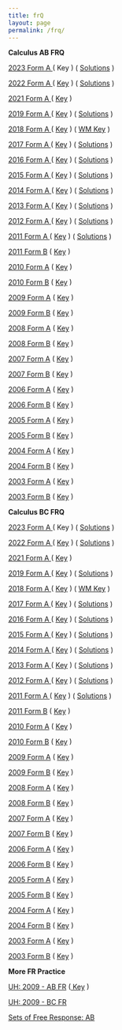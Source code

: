 ```yaml
---
title: frQ
layout: page
permalink: /frq/
---
```


<strong>Calculus AB FRQ</strong><br />
      
<a href="https://apcentral.collegeboard.org/media/pdf/ap23-frq-calculus-ab.pdf" target="_blank">2023 Form A </a> ( Key ) ( <a href="../docs/apcalculus/apexams/cbfreeresponse/2023_ab_form_a_solutions-shubleka.pdf" target="_blank">Solutions</a> ) <br />
  
<a href="https://secure-media.collegeboard.org/apc/ap22-frq-calculus-ab.pdf" target="_blank">2022 Form A </a> ( <a href="https://apcentral.collegeboard.org/media/pdf/ap22-sg-calculus-ab.pdf" target="_blank">Key</a> ) ( <a href="../docs/apcalculus/apexams/cbfreeresponse/2022_ab_form_a_solutions-shubleka.pdf" target="_blank">Solutions</a> ) <br />
              
<a href="https://apcentral.collegeboard.org/pdf/ap21-frq-calculus-ab.pdf" target="_blank">2021 Form A </a> ( <a href="https://apcentral.collegeboard.org/pdf/ap21-sg-calculus-ab.pdf" target="_blank">Key</a> )  <br />
          
<a href="https://secure-media.collegeboard.org/apc/ap19-frq-calculus-ab.pdf" target="_blank">2019 Form A </a> ( <a href="https://apstudents.collegeboard.o../2019-08/ap19-sg-calculus-ab.pdf" target="_blank">Key</a> ) ( <a href="../docs/apcalculus/apexams/cbfreeresponse/2019_ab_form_a_solutions-shubleka.pdf" target="_blank">Solutions</a> ) <br />

<a href="https://apcentral.collegeboard.org/pdf/ap18-frq-calculus-ab.pdf?course=ap-calculus-ab" target="_blank"> 2018 Form A </a>  ( <a href="https://secure-media.collegeboard.o../pdf/ap18-sg-calculus-ab.pdf" target="_blank">Key</a> ) ( <a href="../docs/apcalculus/apexams/cbfreeresponse/2018_ab_form_a_wm_key.pdf" target="_blank">WM Key</a> ) <br />
      
<a href="https://secure-media.collegeboard.o../pdf/ap-calculus-ab-frq-2017.pdf" target="_blank">2017 Form A </a> ( <a href="https://secure-media.collegeboard.o../pdf/ap17-sg-calclus-ab.pdf" target="_blank">Key</a> ) ( <a href="../docs/apcalculus/apexams/cbfreeresponse/2017_ab_form_a_solutions-shubleka.pdf" target="_blank">Solutions</a> ) <br />

<a href="https://secure-media.collegeboard.org/digitalServices/p../ap16_frq_calculus_ab.pdf" target="_blank">2016 Form A </a> ( <a href="https://secure-media.collegeboard.org/digitalServices/p../ap16_calculus_ab_sg.pdf" target="_blank">Key</a> ) ( <a href="../docs/apcalculus/apexams/cbfreeresponse/2016_ab_form_a_solutions-shubleka.pdf" target="_blank">Solutions</a> ) <br />

 <a href="https://secure-media.collegeboard.org/digitalServices/p../ap15_frq_calculus_ab.pdf" target="_blank">2015 Form A </a> (  <a href="https://secure-media.collegeboard.org/digitalServices/p../ap15_calculus_ab_sg.pdf" target="_blank">Key</a> ) ( <a href="../docs/apcalculus/apexams/cbfreeresponse/2015_ab_form_a_solutions-shubleka.pdf" target="_blank">Solutions</a> ) <br />

<a href="https://media.collegeboard.com/digitalServices/p../ap14_frq_calculus_ab.pdf" target="_blank">2014 Form A </a> ( <a href="https://media.collegeboard.com/digitalServices/p../ap14_calc_ab_scoring_guidelines.pdf" target="_blank"> Key</a> ) ( <a href="../docs/apcalculus/apexams/cbfreeresponse/2014_ab_form_a_solutions-shubleka.pdf" target="_blank">Solutions</a> ) <br />

<a href="https://media.collegeboard.com/digitalServices/p../apcentral/ap13_frq_calculus_ab.pdf" target="_blank">2013 Form A </a> ( <a href="https://media.collegeboard.com/digitalServices/p../apcentral/ap13_calc_ab_scoring_guidelines.pdf" target="_blank">Key</a> ) ( <a href="../docs/apcalculus/apexams/cbfreeresponse/2013_ab_form_a_solutions-shubleka.pdf" target="_blank">Solutions</a> ) <br />

<a href="https://apcentral.collegeboard.com/apc/public/repository/ap2012_calculusab_frq.pdf" target="_blank">2012 Form A </a> ( <a href="https://apcentral.collegeboard.com/apc/public/repository/ap12_calculus_ab_scoring_guidelines.pdf" target="_blank">Key</a> ) ( <a href="../docs/apcalculus/apexams/cbfreeresponse/2012_ab_form_a_solutions-shubleka.pdf" target="_blank">Solutions</a> )<br />

<a href="https://apcentral.collegeboard.com/apc/public/repository/ap11_frq_calculus_ab.pdf" target="_blank">2011 Form A </a> ( <a href="https://apcentral.collegeboard.com/apc/public/repository/ap11_calculus_ab_scoring_guidelines.pdf" target="_blank">Key</a> ) ( <a href="../docs/apcalculus/apexams/cbfreeresponse/2011_ab_bc_form_a_solutions-shubleka.pdf" target="_blank">Solutions</a> )<br />

 <a href="https://apcentral.collegeboard.com/apc/public/repository/ap11_frq_calculus_ab_formb.pdf" target="_blank">2011 Form B</a> ( <a href="https://apcentral.collegeboard.com/apc/public/repository/ap11_calculus_ab_form_b_scoring_guideline.pdf" target="_blank">Key</a> )<br />
 
 <a href="https://apcentral.collegeboard.com/apc/public/repository/ap10_frq_calculus_ab.pdf" target="_blank">2010 Form A</a> ( <a href="https://apcentral.collegeboard.com/apc/public/repository/ap10_calculus_ab_scoring_guidelines.pdf" target="_blank">Key</a> ) <br />

<a href="https://apcentral.collegeboard.com/apc/public/repository/ap10_frq_calculus_ab_formb.pdf" target="_blank">2010 Form B</a> ( <a href="https://apcentral.collegeboard.com/apc/public/repository/ap10_calculus_ab_form_b_sgs.pdf" target="_blank">Key</a> ) <br />

<a href="https://apcentral.collegeboard.com/apc/public/repository/ap09_frq_calculus_ab.pdf" target="_blank">2009 Form A</a> ( <a href="https://apcentral.collegeboard.com/apc/public/repository/ap09_calculus_ab_sgs.pdf" target="_blank">Key</a> ) <br />

<a href="https://apcentral.collegeboard.com/apc/public/repository/ap09_frq_calculus_ab_formb.pdf" target="_blank">2009 Form B</a> ( <a href="https://apcentral.collegeboard.com/apc/public/repository/ap09_calculus_ab_form_b_sgs.pdf" target="_blank">Key</a> ) <br />
      
<a href="https://apcentral.collegeboard.com/apc/public/repository/ap08_calculus_ab_frq.pdf" target="_blank">2008 Form A</a> ( <a href="https://apcentral.collegeboard.com/apc/public/repository/ap08_calculus_ab_sgs.pdf" target="_blank">Key</a> ) <br />

<a href="https://apcentral.collegeboard.com/apc/public/repository/ap08_calculus_ab_form_b_frq.pdf" target="_blank">2008 Form B</a> ( <a href="https://apcentral.collegeboard.com/apc/public/repository/ap08_calculus_ab_form_b_sgs.pdf" target="_blank">Key</a> ) <br />
      
<a href="https://apcentral.collegeboard.com/apc/public/repository/ap07_calculus_ab_frq.pdf" target="_blank">2007 Form A</a> ( <a href="https://apcentral.collegeboard.com/apc/public/repository/_ap07_calculus_ab_sgs_final.pdf" target="_blank">Key</a> ) <br />
      
<a href="https://apcentral.collegeboard.com/apc/public/repository/ap07_calculus_ab_form_b_frq.pdf" target="_blank">2007 Form B</a> ( <a href="https://apcentral.collegeboard.com/apc/public/repository/ap07_calculus_ab_form_b_sgs.pdf" target="_blank">Key</a> ) <br />
      
<a href="https://apcentral.collegeboard.com/apc/public/repository/_ap06_frq_calculusab_51707.pdf" target="_blank">2006 Form A</a> ( <a href="https://apcentral.collegeboard.com/apc/public/repository/_ap06_calcab_sg.pdf" target="_blank">Key</a> ) <br />
      
<a href="https://apcentral.collegeboard.com/apc/public/repository/_ap06_frq_calculus_ab_51709.pdf" target="_blank">2006 Form B</a> ( <a href="https://apcentral.collegeboard.com/apc/public/repository/_ap06_calcab_formb_sg.pdf" target="_blank">Key</a> ) <br />
     
<a href="https://apcentral.collegeboard.com/apc/public/repository/_ap05_frq_calculus_ab_45480.pdf" target="_blank">2005 Form A</a> ( <a href="https://apcentral.collegeboard.com/apc/public/repository/_ap05_sg_calculus_ab_46569.pdf" target="_blank">Key</a> ) <br />
     
<a href="https://apcentral.collegeboard.com/apc/public/repository/_ap05_frq_calculus_ab_45483.pdf" target="_blank">2005 Form B</a> ( <a href="https://apcentral.collegeboard.com/apc/public/repository/_ap05_sg_calculus_ab__46570.pdf" target="_blank">Key</a> ) <br />

<a href="https://apcentral.collegeboard.com/apc/public/repository/ap04_frq_calculus_ab_36102.pdf" target="_blank">2004 Form A</a> ( <a href="https://apcentral.collegeboard.com/apc/public/repository/ap04_sg_calculus_ab_36998.pdf" target="_blank">Key</a> ) <br />

<a href="https://apcentral.collegeboard.com/apc/public/repository/ap04_frq_calculus_ab__36107.pdf" target="_blank">2004 Form B</a> ( <a href="https://apcentral.collegeboard.com/apc/public/repository/ap04_sg_b_calculus_ab_36994.pdf" target="_blank">Key</a> ) <br />

<a href="https://apcentral.collegeboard.com/apc/public/repository/ap03_frq_calculus_ab_23062.pdf" target="_blank">2003 Form A</a> ( <a href="https://apcentral.collegeboard.com/apc/members/repository/ap03_sg_calculus_ab_26472.pdf" target="_blank">Key</a> ) <br />

<a href="https://apcentral.collegeboard.com/apc/public/repository/ap03_frq_calculus_ab__23063.pdf" target="_blank">2003 Form B</a> ( <a href="https://apcentral.collegeboard.com/apc/members/repository/ap03_sg_calculus_ab_b_26473.pdf" target="_blank">Key</a> ) <br />
  
  
<!--
<a href="../docs/apcalculus/apexams/cbfreeresponse/2016_ab_form_a_questions.pdf" target="_blank">2016 Form A </a> ( Key ) ( <a href="../docs/apcalculus/apexams/cbfreeresponse/2016_ab_form_a_solutions-shubleka.pdf" target="_blank">Solutions</a> ) </br>

<a href="../docs/apcalculus/apexams/cbfreeresponse/2015_ab_form_a_questions.pdf" target="_blank">2015 Form A </a> (  <a href="../docs/apcalculus/apexams/cbfreeresponse/2015_ab_form_a_solutions.pdf">Key</a> ) ( <a href="../docs/apcalculus/apexams/cbfreeresponse/2015_ab_form_a_solutions-shubleka.pdf" target="_blank">Solutions</a> ) </br>

<a href="../docs/apcalculus/apexams/cbfreeresponse/2014_ab_form_a_questions.pdf" target="_blank">2014 Form A </a> ( <a href="../docs/apcalculus/apexams/cbfreeresponse/2014_ab_form_a_solutions.pdf" target="_blank"> Key</a> ) ( <a href="../docs/apcalculus/apexams/cbfreeresponse/2014_ab_form_a_solutions-shubleka.pdf" target="_blank">Solutions</a> ) </br>

<a href="../docs/apcalculus/apexams/cbfreeresponse/2013_ab_form_a_questions.pdf" target="_blank">2013 Form A </a> ( <a href="../docs/apcalculus/apexams/cbfreeresponse/2013_ab_form_a_solutions.pdf" target="_blank">Key</a> ) ( <a href="../docs/apcalculus/apexams/cbfreeresponse/2013_ab_form_a_solutions-shubleka.pdf" target="_blank">Solutions</a> ) </br>

<a href="../docs/apcalculus/apexams/cbfreeresponse/2012_ab_form_a_questions.pdf" target="_blank">2012 Form A </a> ( <a href="../docs/apcalculus/apexams/cbfreeresponse/2012_ab_form_a_solutions.pdf" target="_blank">Key</a> ) ( <a href="../docs/apcalculus/apexams/cbfreeresponse/2012_ab_form_a_solutions-shubleka.pdf" target="_blank">Solutions</a> )<br />

<a href="../docs/apcalculus/apexams/cbfreeresponse/2011_ab_form_a_questions.pdf" target="_blank">2011 Form A </a> ( <a href="../docs/apcalculus/apexams/cbfreeresponse/2011_ab_form_a_solutions.pdf" target="_blank">Key</a> ) ( <a href="../docs/apcalculus/apexams/cbfreeresponse/2011_ab_bc_form_a_solutions-shubleka.pdf" target="_blank">Solutions</a> )<br />

<a href="../docs/apcalculus/apexams/cbfreeresponse/2011_ab_form_b_questions.pdf" target="_blank">2011 Form B</a> ( <a href="../docs/apcalculus/apexams/cbfreeresponse/2011_ab_form_b_solutions.pdf" target="_blank">Key</a> )<br />

<a href="../docs/apcalculus/apexams/cbfreeresponse/2010_ab_form_a_questions.pdf" target="_blank">2010 Form A</a> ( <a href="../docs/apcalculus/apexams/cbfreeresponse/2010_ab_form_a_solutions.pdf" target="_blank">Key</a> ) <br />

<a href="../docs/apcalculus/apexams/cbfreeresponse/2010_ab_form_b_questions.pdf" target="_blank">2010 Form B</a> ( <a href="../docs/apcalculus/apexams/cbfreeresponse/2010_ab_form_b_solutions.pdf" target="_blank">Key</a> ) <br />

<a href="../docs/apcalculus/apexams/cbfreeresponse/2009_ab_form_a_questions.pdf" target="_blank">2009 Form A</a> ( <a href="../docs/apcalculus/apexams/cbfreeresponse/2009_ab_form_a_solutions.pdf" target="_blank">Key</a> ) <br />

<a href="../docs/apcalculus/apexams/cbfreeresponse/2009_ab_form_b_questions.pdf" target="_blank">2009 Form B</a> ( <a href="../docs/apcalculus/apexams/cbfreeresponse/2009_ab_form_b_solutions.pdf" target="_blank">Key</a> ) <br />

<a href="../docs/apcalculus/apexams/cbfreeresponse/2008_ab_form_a_questions.pdf" target="_blank">2008 Form A</a> ( <a href="../docs/apcalculus/apexams/cbfreeresponse/2008_ab_form_a_solutions.pdf" target="_blank">Key</a> ) <br />

<a href="../docs/apcalculus/apexams/cbfreeresponse/2008_ab_form_b_questions.pdf" target="_blank">2008 Form B</a> ( <a href="../docs/apcalculus/apexams/cbfreeresponse/2008_ab_form_b_solutions.pdf" target="_blank">Key</a> ) <br />

<a href="../docs/apcalculus/apexams/cbfreeresponse/2007_ab_form_a_questions.pdf" target="_blank">2007 Form A</a> ( <a href="../docs/apcalculus/apexams/cbfreeresponse/2007_ab_form_a_solutions.pdf" target="_blank">Key</a> ) <br />

<a href="../docs/apcalculus/apexams/cbfreeresponse/2007_ab_form_b_questions.pdf" target="_blank">2007 Form B</a> ( <a href="../docs/apcalculus/apexams/cbfreeresponse/2007_ab_form_b_solutions.pdf" target="_blank">Key</a> ) <br />

<a href="../docs/apcalculus/apexams/cbfreeresponse/2006_ab_form_a_questions.pdf" target="_blank">2006 Form A</a> ( <a href="../docs/apcalculus/apexams/cbfreeresponse/2006_ab_form_a_solutions.pdf" target="_blank">Key</a> ) <br />

<a href="../docs/apcalculus/apexams/cbfreeresponse/2006_ab_form_b_questions.pdf" target="_blank">2006 Form B</a> ( <a href="../docs/apcalculus/apexams/cbfreeresponse/2006_ab_form_b_solutions.pdf" target="_blank">Key</a> ) <br />
      
<a href="../docs/apcalculus/apexams/cbfreeresponse/2005_ab_form_a_questions.pdf" target="_blank">2005 Form A</a> ( <a href="../docs/apcalculus/apexams/cbfreeresponse/2005_ab_form_a_solutions.pdf" target="_blank">Key</a> ) <br />
      
<a href="../docs/apcalculus/apexams/cbfreeresponse/2005_ab_form_b_questions.pdf" target="_blank">2005 Form B</a> ( <a href="../docs/apcalculus/apexams/cbfreeresponse/2005_ab_form_b_solutions.pdf" target="_blank">Key</a> ) <br />
      
<a href="../docs/apcalculus/apexams/cbfreeresponse/2004_ab_form_a_questions.pdf" target="_blank">2004 Form A</a> ( <a href="../docs/apcalculus/apexams/cbfreeresponse/2004_ab_form_a_solutions.pdf" target="_blank">Key</a> ) <br />

<a href="../docs/apcalculus/apexams/cbfreeresponse/2004_ab_form_b_questions.pdf" target="_blank">2004 Form B</a> ( <a href="../docs/apcalculus/apexams/cbfreeresponse/2004_ab_form_b_solutions.pdf" target="_blank">Key</a> ) <br />

<a href="../docs/apcalculus/apexams/cbfreeresponse/2003_ab_form_a_questions.pdf" target="_blank">2003 Form A</a> ( <a href="../docs/apcalculus/apexams/cbfreeresponse/2003_ab_form_a_solutions.pdf" target="_blank">Key</a> ) <br />

<a href="../docs/apcalculus/apexams/cbfreeresponse/2003_ab_form_b_questions.pdf" target="_blank">2003 Form B</a> ( <a href="../docs/apcalculus/apexams/cbfreeresponse/2003_ab_form_b_solutions.pdf" target="_blank">Key</a> ) <br />

<a href="../docs/apcalculus/apexams/cbfreeresponse/2002_ab_form_a_questions.pdf" target="_blank">2002 Form A</a> ( <a href="../docs/apcalculus/apexams/cbfreeresponse/2002_ab_form_a_solutions.pdf" target="_blank">Key</a> ) <br />

<a href="../docs/apcalculus/apexams/cbfreeresponse/2002_ab_form_b_questions.pdf" target="_blank">2002 Form B</a> ( <a href="../docs/apcalculus/apexams/cbfreeresponse/2002_ab_form_b_solutions.pdf" target="_blank">Key</a> ) <br />

<a href="../docs/apcalculus/apexams/cbfreeresponse/2001_ab_form_a_questions.pdf" target="_blank">2001 Form A</a> ( <a href="../docs/apcalculus/apexams/cbfreeresponse/2001_ab_form_a_solutions.pdf" target="_blank">Key</a> ) <br />

<a href="../docs/apcalculus/apexams/cbfreeresponse/2000_ab_form_a_questions.pdf" target="_blank">2000 Form A</a> ( <a href="../docs/apcalculus/apexams/cbfreeresponse/2000_ab_form_a_solutions.pdf" target="_blank"> Key</a> )<br />

<a href="../docs/apcalculus/apexams/cbfreeresponse/1999_ab_form_a_questions.pdf" target="_blank">1999 Form A</a> ( <a href="../docs/apcalculus/apexams/cbfreeresponse/1999_ab_form_a_solutions.pdf" target="_blank">Key</a> )<br />

<a href="../docs/apcalculus/apexams/cbfreeresponse/1998_ab_form_a_questions.pdf" target="_blank">1998 Form A</a> ( <a href="../docs/apcalculus/apexams/cbfreeresponse/1998_ab_form_a_solutions.pdf" target="_blank">Key</a> ) <br>

<a href="../docs/apcalculus/apexams/cbfreeresponse/1969_to_2005_ab_questions.pdf" target="_blank"> 1969 - 2005 AB Free Response </a></span>
  
  -->
  
<strong>Calculus BC FRQ</strong><br />
  
<a href="https://apcentral.collegeboard.org/media/pdf/ap23-frq-calculus-bc.pdf" target="_blank">2023 Form A </a> ( Key ) ( <a href="../docs/apcalculus/apexams/cbfreeresponse/2023_bc_form_a_solutions-shubleka.pdf" target="_blank">Solutions</a> ) <br />
        
<a href="https://secure-media.collegeboard.org/apc/ap22-frq-calculus-bc.pdf" target="_blank">2022 Form A </a> ( <a href="https://apcentral.collegeboard.org/media/pdf/ap22-sg-calculus-bc.pdf" target="_blank">Key</a> ) ( <a href="../docs/apcalculus/apexams/cbfreeresponse/2022_bc_form_a_solutions-shubleka.pdf" target="_blank">Solutions</a> ) <br />
          
<a href="https://apcentral.collegeboard.org/pdf/ap21-frq-calculus-bc.pdf" target="_blank">2021 Form A </a> ( <a href="https://apcentral.collegeboard.org/pdf/ap21-sg-calculus-bc.pdf" target="_blank">Key</a> )  <br />
        
        
<a href="https://secure-media.collegeboard.org/apc/ap19-frq-calculus-bc.pdf" target="blank">2019 Form A </a>  ( <a href="https://apstudents.collegeboard.o../2019-08/ap19-sg-calculus-bc.pdf" target="_blank">Key</a> ) ( <a href="../docs/apcalculus/apexams/cbfreeresponse/2019_bc_form_a_solutions-shubleka.pdf" target="_blank">Solutions</a> ) <br />

<a href="https://apcentral.collegeboard.org/pdf/ap18-frq-calculus-bc.pdf?course=ap-calculus-bc" target="blank">2018 Form A </a>  ( <a href="https://secure-media.collegeboard.o../pdf/ap18-sg-calculus-bc.pdf" target="_blank">Key</a> ) ( <a href="../docs/apcalculus/apexams/cbfreeresponse/2018_bc_form_a_wm_key.pdf" target="_blank">WM Key</a> ) <br />

<a href="https://secure-media.collegeboard.o../pdf/ap-calculus-bc-frq-2017.pdf" target="_blank">2017 Form A </a> ( <a href="https://secure-media.collegeboard.o../pdf/ap17-sg-calculus-bc.pdf" target="_blank">Key</a> ) ( <a href="../docs/apcalculus/apexams/cbfreeresponse/2017_bc_form_a_solutions-shubleka.pdf" target="_blank">Solutions</a> ) <br />

<a href="https://secure-media.collegeboard.org/digitalServices/p../ap16_frq_calculus_bc.pdf" target="_blank">2016 Form A </a> ( <a href="https://secure-media.collegeboard.org/digitalServices/p../ap16_calculus_bc_sg.pdf" target="_blank">Key</a> ) ( <a href="../docs/apcalculus/apexams/cbfreeresponse/2016_bc_form_a_solutions-shubleka.pdf" target="_blank">Solutions</a> ) <br />

<a href="https://secure-media.collegeboard.org/digitalServices/p../ap15_frq_calculus_bc.pdf" target="_blank">2015 Form A </a> (  <a href="https://secure-media.collegeboard.org/digitalServices/p../ap15_calculus_bc_sg.pdf"  target="_blank">Key</a> ) ( <a href="../docs/apcalculus/apexams/cbfreeresponse/2015_bc_form_a_solutions-shubleka.pdf" target="_blank">Solutions</a> ) <br />

<a href="https://media.collegeboard.com/digitalServices/p../ap14_frq_calculus_bc.pdf" target="_blank">2014 Form A </a> ( <a href="https://media.collegeboard.com/digitalServices/p../ap14_calc_bc_scoring%20guidelines.pdf" target="_blank">Key</a> ) ( <a href="../docs/apcalculus/apexams/cbfreeresponse/2014_bc_form_a_solutions-shubleka.pdf" target="_blank">Solutions</a> )<br />

<a href="https://media.collegeboard.com/digitalServices/p../apcentral/ap13_frq_calculus_bc.pdf" target="_blank">2013 Form A </a> ( <a href="https://media.collegeboard.com/digitalServices/p../apcentral/ap13_calc_bc_scoring_guidelines.pdf" target="_blank">Key</a> ) ( <a href="../docs/apcalculus/apexams/cbfreeresponse/2013_bc_form_a_solutions-shubleka.pdf" target="_blank">Solutions</a> )<br />

<a href="https://apcentral.collegeboard.com/apc/public/repository/ap2012_calculusbc_frq.pdf" target="_blank">2012 Form A </a> ( <a href="https://apcentral.collegeboard.com/apc/public/repository/ap12_calculus_bc_scoring_guidelines.pdf" target="_blank">Key</a> ) ( <a href="../docs/apcalculus/apexams/cbfreeresponse/2012_bc_form_a_solutions-shubleka.pdf" target="_blank">Solutions</a> )<br />

<a href="https://apcentral.collegeboard.com/apc/public/repository/ap11_frq_calculus_bc.pdf" target="_blank">2011 Form A </a> ( <a href="https://apcentral.collegeboard.com/apc/public/repository/ap11_calculus_bc_scoring_guidelines.pdf" target="_blank">Key</a> ) ( <a href="../docs/apcalculus/apexams/cbfreeresponse/2011_ab_bc_form_a_solutions-shubleka.pdf" target="_blank">Solutions</a> ) <br />

<a href="https://apcentral.collegeboard.com/apc/public/repository/ap11_frq_calculus_bc_formb.pdf" target="_blank">2011 Form B</a> ( <a href="https://apcentral.collegeboard.com/apc/public/repository/ap11_calculus_bc_form_b_scoring_guideline.pdf" target="_blank">Key</a> )<br />

<a href="https://apcentral.collegeboard.com/apc/public/repository/ap10_frq_calculus_bc.pdf" target="_blank">2010 Form A</a> ( <a href="https://apcentral.collegeboard.com/apc/public/repository/ap10_calculus_bc_scoring_guidelines.pdf" target="_blank">Key</a> )<br />

<a href="https://apcentral.collegeboard.com/apc/public/repository/ap10_frq_calculus_bc_formb.pdf" target="_blank">2010 Form B</a> ( <a href="https://apcentral.collegeboard.com/apc/public/repository/ap10_calculus_bc_form_b_sgs.pdf" target="_blank">Key</a> )<br />

<a href="https://apcentral.collegeboard.com/apc/public/repository/ap09_frq_calculus_bc.pdf" target="_blank">2009 Form A</a> ( <a href="https://apcentral.collegeboard.com/apc/public/repository/ap09_calculus_bc_sgs.pdf" target="_blank">Key</a> )<br />

<a href="https://apcentral.collegeboard.com/apc/public/repository/ap09_frq_calculus_bc_formb.pdf" target="_blank">2009 Form B</a> ( <a href="https://apcentral.collegeboard.com/apc/public/repository/ap09_calculus_bc_form_b_sgs.pdf" target="_blank">Key</a> )<br />

<a href="https://apcentral.collegeboard.com/apc/public/repository/ap08_calculus_bc_frq.pdf" target="_blank">2008 Form A</a> ( <a href="https://apcentral.collegeboard.com/apc/public/repository/ap08_calculus_bc_sgs.pdf" target="_blank">Key</a> )<br />

<a href="https://apcentral.collegeboard.com/apc/public/repository/ap08_calculus_bc_form_b_frq.pdf" target="_blank">2008 Form B</a> ( <a href="https://apcentral.collegeboard.com/apc/public/repository/ap08_calculus_bc_form_b_sgs.pdf" target="_blank">Key</a> )<br />

<a href="https://apcentral.collegeboard.com/apc/public/repository/ap07_calculus_bc_frq.pdf" target="_blank">2007 Form A</a> ( <a href="https://secure-media.collegeboard.org/apc/_ap07_calculus_bc_sgs_final.pdf" target="_blank">Key</a> )<br />

<a href="https://apcentral.collegeboard.com/apc/public/repository/ap07_calculus_bc_form_b_frq.pdf" target="_blank">2007 Form B</a> ( <a href="https://apcentral.collegeboard.com/apc/public/repository/ap07_calculus_bc_form_b_sgs.pdf" target="_blank">Key</a> )<br />

<a href="https://apcentral.collegeboard.com/apc/public/repository/_ap06_frq_calculusbc_51708.pdf" target="_blank">2006 Form A</a> ( <a href="https://apcentral.collegeboard.com/apc/public/repository/_ap06_calcbc_sg.pdf" target="_blank">Key</a> )<br />

<a href="https://apcentral.collegeboard.com/apc/public/repository/_ap06_frq_calculus_bc_51710.pdf" target="_blank">2006 Form B</a> ( <a href="https://apcentral.collegeboard.com/apc/public/repository/_ap06_calcbc_b_sg.pdf" target="_blank">Key</a> )<br />

<a href="https://apcentral.collegeboard.com/apc/public/repository/_ap05_frq_calculus_bc_45485.pdf" target="_blank">2005 Form A</a> ( <a href="https://apcentral.collegeboard.com/apc/public/repository/_ap05_sg_calculus_bc_46571.pdf" target="_blank">Key</a> )<br />

<a href="https://apcentral.collegeboard.com/apc/public/repository/_ap05_frq_calculus_bc_45486.pdf" target="_blank">2005 Form B</a> ( <a href="https://apcentral.collegeboard.com/apc/public/repository/_ap05_sg_calculus_bc__46572.pdf" target="_blank">Key</a> )<br />

<a href="https://apcentral.collegeboard.com/apc/public/repository/ap04_frq_calculus_bc_36108.pdf" target="_blank">2004 Form A</a> ( <a href="https://apcentral.collegeboard.com/apc/public/repository/ap04_sg_calculus_bc_36999.pdf" target="_blank">Key</a> )<br />
 
<a href="https://apcentral.collegeboard.com/apc/public/repository/ap04_frq_calculus_bc__36109.pdf" target="_blank">2004 Form B</a> ( <a href="https://apcentral.collegeboard.com/apc/public/repository/ap04_sg_b_calculus_bc_36995.pdf" target="_blank">Key</a> )<br />

 <a href="https://apcentral.collegeboard.com/apc/public/repository/ap03_frq_calculus_bc_23064.pdf" target="_blank">2003 Form A</a> ( <a href="https://apcentral.collegeboard.com/apc/members/repository/ap03_sg_calculus_bc_26477.pdf" target="_blank">Key</a> )<br />

<a href="https://apcentral.collegeboard.com/apc/public/repository/ap03_frq_calculus_bc__23065.pdf" target="_blank">2003 Form B</a> ( <a href="https://apcentral.collegeboard.com/apc/members/repository/ap03_sg_calculus_bc_b_26479.pdf" target="_blank">Key</a> )<br />
  
<!--
<a href="../docs/apcalculus/apexams/cbfreeresponse/2016_bc_form_a_questions.pdf" target="_blank">2016 Form A </a> ( Key ) ( <a href="../docs/apcalculus/apexams/cbfreeresponse/2016_bc_form_a_solutions-shubleka.pdf" target="_blank">Solutions</a> ) </br>

<a href="../docs/apcalculus/apexams/cbfreeresponse/2015_bc_form_a_questions.pdf" target="_blank">2015 Form A </a> (  <a href="../docs/apcalculus/apexams/cbfreeresponse/2015_bc_form_a_solutions.pdf">Key</a> ) ( <a href="../docs/apcalculus/apexams/cbfreeresponse/2015_bc_form_a_solutions-shubleka.pdf" target="_blank">Solutions</a> ) </br>

<a href="../docs/apcalculus/apexams/cbfreeresponse/2014_bc_form_a_questions.pdf" target="_blank">2014 Form A </a> ( <a href="../docs/apcalculus/apexams/cbfreeresponse/2014_bc_form_a_solutions.pdf" target="_blank">Key</a> ) ( <a href="../docs/apcalculus/apexams/cbfreeresponse/2014_bc_form_a_solutions-shubleka.pdf" target="_blank">Solutions</a> )</br><a href="../docs/apcalculus/apexams/cbfreeresponse/2013_bc_form_a_questions.pdf" target="_blank">2013 Form A </a> ( <a href="../docs/apcalculus/apexams/cbfreeresponse/2013_bc_form_a_solutions.pdf" target="_blank">Key</a> ) ( <a href="../docs/apcalculus/apexams/cbfreeresponse/2013_bc_form_a_solutions-shubleka.pdf" target="_blank">Solutions</a> )</br><a href="../docs/apcalculus/apexams/cbfreeresponse/2012_bc_form_a_questions.pdf" target="_blank">2012 Form A </a> ( <a href="../docs/apcalculus/apexams/cbfreeresponse/2012_bc_form_a_solutions.pdf" target="_blank">Key</a> ) ( <a href="../docs/apcalculus/apexams/cbfreeresponse/2012_bc_form_a_solutions-shubleka.pdf" target="_blank">Solutions</a> )<br /><a href="../docs/apcalculus/apexams/cbfreeresponse/2011_bc_form_a_questions.pdf" target="_blank">2011 Form A </a> ( <a href="../docs/apcalculus/apexams/cbfreeresponse/2011_bc_form_a_solutions.pdf" target="_blank">Key</a> ) ( <a href="../docs/apcalculus/apexams/cbfreeresponse/2011_ab_bc_form_a_solutions-shubleka.pdf" target="_blank">Solutions</a> ) <br />
<a href="../docs/apcalculus/apexams/cbfreeresponse/2011_bc_form_b_questions.pdf" target="_blank">2011 Form B</a> ( <a href="../docs/apcalculus/apexams/cbfreeresponse/2011_bc_form_b_solutions.pdf" target="_blank">Key</a> )<br />
 <a href="../docs/apcalculus/apexams/cbfreeresponse/2010_bc_form_a_questions.pdf" target="_blank">2010 Form A</a> ( <a href="../docs/apcalculus/apexams/cbfreeresponse/2010_bc_form_a_solutions.pdf" target="_blank">Key</a> )<br />
 <a href="../docs/apcalculus/apexams/cbfreeresponse/2010_bc_form_b_questions.pdf" target="_blank">2010 Form B</a> ( <a href="../docs/apcalculus/apexams/cbfreeresponse/2010_bc_form_b_solutions.pdf" target="_blank">Key</a> )<br /><a href="../docs/apcalculus/apexams/cbfreeresponse/2009_bc_form_a_questions.pdf" target="_blank">2009 Form A</a> ( <a href="..../docs/apcalculus/apexams/cbfreeresponse/2009_bc_form_a_solutions.pdf" target="_blank">Key</a> )<br />
<a href="../docs/apcalculus/apexams/cbfreeresponse/2009_bc_form_b_questions.pdf" target="_blank">2009 Form B</a> ( <a href="../docs/apcalculus/apexams/cbfreeresponse/2009_bc_form_b_solutions.pdf" target="_blank">Key</a> )<br />
<a href="../docs/apcalculus/apexams/cbfreeresponse/2008_bc_form_a_questions.pdf" target="_blank">2008 Form A</a> ( <a href="../docs/apcalculus/apexams/cbfreeresponse/2008_bc_form_a_solutions.pdf" target="_blank">Key</a> )<br />
 <a href="../docs/apcalculus/apexams/cbfreeresponse/2008_bc_form_b_questions.pdf" target="_blank">2008 Form B</a> ( <a href="../docs/apcalculus/apexams/cbfreeresponse/2008_bc_form_b_solutions.pdf" target="_blank">Key</a> )<br />
<a href="../docs/apcalculus/apexams/cbfreeresponse/2007_bc_form_a_questions.pdf" target="_blank">2007 Form A</a> ( <a href="../docs/apcalculus/apexams/cbfreeresponse/2007_bc_form_a_solutions.pdf" target="_blank">Key</a> )<br />
<a href="../docs/apcalculus/apexams/cbfreeresponse/2007_bc_form_b_questions.pdf" target="_blank">2007 Form B</a> ( <a href="../docs/apcalculus/apexams/cbfreeresponse/2007_bc_form_b_solutions.pdf" target="_blank">Key</a> )<br />
<a href="../docs/apcalculus/apexams/cbfreeresponse/2006_bc_form_a_questions.pdf" target="_blank">2006 Form A</a> ( <a href="../docs/apcalculus/apexams/cbfreeresponse/2006_bc_form_a_solutions.pdf" target="_blank">Key</a> )<br />
<a href="../docs/apcalculus/apexams/cbfreeresponse/2006_bc_form_b_questions.pdf" target="_blank">2006 Form B</a> ( <a href="../docs/apcalculus/apexams/cbfreeresponse/2006_bc_form_b_solutions.pdf" target="_blank">Key</a> )<br />
<a href="../docs/apcalculus/apexams/cbfreeresponse/2005_bc_form_a_questions.pdf" target="_blank">2005 Form A</a> ( <a href="../docs/apcalculus/apexams/cbfreeresponse/2005_bc_form_a_solutions.pdf" target="_blank">Key</a> )<br />
<a href="../docs/apcalculus/apexams/cbfreeresponse/2005_bc_form_b_questions.pdf" target="_blank">2005 Form B</a> ( <a href="../docs/apcalculus/apexams/cbfreeresponse/2005_bc_form_b_solutions.pdf" target="_blank">Key</a> )<br />
<a href="../docs/apcalculus/apexams/cbfreeresponse/2004_bc_form_a_questions.pdf" target="_blank">2004 Form A</a> ( <a href="../docs/apcalculus/apexams/cbfreeresponse/2004_bc_form_a_solutions.pdf" target="_blank">Key</a> )<br />
<a href="../docs/apcalculus/apexams/cbfreeresponse/2004_bc_form_b_questions.pdf" target="_blank">2004 Form B</a> ( <a href="../docs/apcalculus/apexams/cbfreeresponse/2004_bc_form_b_solutions.pdf" target="_blank">Key</a> )<br />
<a href="../docs/apcalculus/apexams/cbfreeresponse/2003_bc_form_a_questions.pdf" target="_blank">2003 Form A</a> ( <a href="../docs/apcalculus/apexams/cbfreeresponse/2003_bc_form_a_solutions.pdf" target="_blank">Key</a> )<br />
<a href="../docs/apcalculus/apexams/cbfreeresponse/2003_bc_form_b_questions.pdf" target="_blank">2003 Form B</a> ( <a href="../docs/apcalculus/apexams/cbfreeresponse/2003_bc_form_b_solutions.pdf" target="_blank">Key</a> )<br />
<a href="../docs/apcalculus/apexams/cbfreeresponse/2002_bc_form_a_questions.pdf" target="_blank">2002 Form A</a> ( <a href="../docs/apcalculus/apexams/cbfreeresponse/2002_bc_form_a_solutions.pdf" target="_blank">Key</a> )<br />
<a href="../docs/apcalculus/apexams/cbfreeresponse/2002_bc_form_b_questions.pdf" target="_blank">2002 Form B</a> ( <a href=".../docs/apcalculus/apexams/cbfreeresponse/2002_bc_form_b_solutions.pdf" target="_blank">Key</a> )<br />
 <a href="../docs/apcalculus/apexams/cbfreeresponse/2001_bc_form_a_questions.pdf" target="_blank">2001 Form A</a> ( <a href="../docs/apcalculus/apexams/cbfreeresponse/2001_bc_form_a_solutions.pdf" target="_blank">Key</a> )</span></p>
  
-->
<strong> More FR Practice </strong> <br />

<a href="../docs/apcalculus/apexa../2009/2009_ab_exam1_fr.pdf" target="_blank">UH: 2009 - AB FR</a> (<a href="../docs/apcalculus/apexa../2009/2009_ab_exam1_fr_solutions_only.pdf" target="_blank"> Key</a> ) <br />

<a href="../docs/apcalculus/apexa../2009/2009_bc_exam1_fr.pdf" target="_blank">UH: 2009 - BC FR</a> <br />

<a href="../docs/apcalculus/apexams/review/free_response_sets_1thru18.pdf" target="_blank"> Sets of Free Response: AB </a>